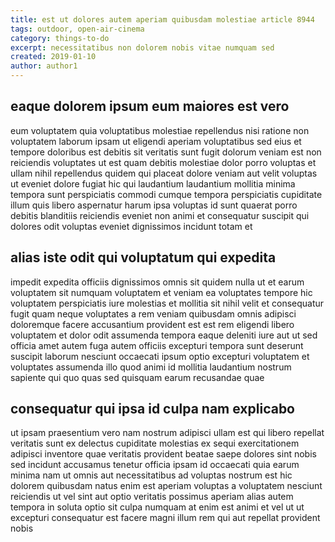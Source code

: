 ```yaml
---
title: est ut dolores autem aperiam quibusdam molestiae article 8944
tags: outdoor, open-air-cinema
category: things-to-do
excerpt: necessitatibus non dolorem nobis vitae numquam sed
created: 2019-01-10
author: author1
---
```


## eaque dolorem ipsum eum maiores est vero

eum voluptatem quia voluptatibus molestiae repellendus nisi ratione non voluptatem laborum ipsam ut eligendi aperiam voluptatibus sed eius et tempore doloribus est debitis sit veritatis sunt fugit dolorum veniam est non reiciendis voluptates ut est quam debitis molestiae dolor porro voluptas et ullam nihil repellendus quidem qui placeat dolore veniam aut velit voluptas ut eveniet dolore fugiat hic qui laudantium laudantium mollitia minima tempora sunt perspiciatis commodi cumque tempora perspiciatis cupiditate illum quis libero aspernatur harum ipsa voluptas id sunt quaerat porro debitis blanditiis reiciendis eveniet non animi et consequatur suscipit qui dolores odit voluptas eveniet dignissimos incidunt totam et

## alias iste odit qui voluptatum qui expedita

impedit expedita officiis dignissimos omnis sit quidem nulla ut et earum voluptatem sit numquam voluptatem et veniam ea voluptates tempore hic voluptatem perspiciatis iure molestias et mollitia sit nihil velit et consequatur fugit quam neque voluptates a rem veniam quibusdam omnis adipisci doloremque facere accusantium provident est est rem eligendi libero voluptatem et dolor odit assumenda tempora eaque deleniti iure aut ut sed officia amet autem fuga autem officiis excepturi tempora sunt deserunt suscipit laborum nesciunt occaecati ipsum optio excepturi voluptatem et voluptates assumenda illo quod animi id mollitia laudantium nostrum sapiente qui quo quas sed quisquam earum recusandae quae

## consequatur qui ipsa id culpa nam explicabo

ut ipsam praesentium vero nam nostrum adipisci ullam est qui libero repellat veritatis sunt ex delectus cupiditate molestias ex sequi exercitationem adipisci inventore quae veritatis provident beatae saepe dolores sint nobis sed incidunt accusamus tenetur officia ipsam id occaecati quia earum minima nam ut omnis aut necessitatibus ad voluptas nostrum est hic dolorem quibusdam natus enim est aperiam voluptas a voluptatem nesciunt reiciendis ut vel sint aut optio veritatis possimus aperiam alias autem tempora in soluta optio sit culpa numquam at enim est animi et vel ut ut excepturi consequatur est facere magni illum rem qui aut repellat provident nobis
